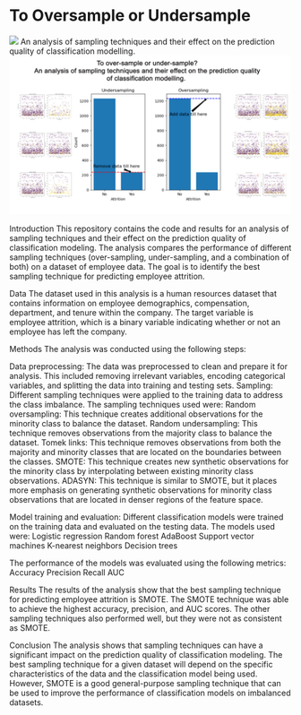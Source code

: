 # To Oversample or Undersample
<img src="https://user-images.githubusercontent.com/73097560/115834477-dbab4500-a447-11eb-908a-139a6edaec5c.gif">
An analysis of sampling techniques and their effect on the prediction quality of classification modelling.

<img src="https://github.com/ssopic/To_Oversample_or_Undersample/blob/main/cover%20image.png">


Introduction
This repository contains the code and results for an analysis of sampling techniques and their effect on the prediction quality of classification modeling. The analysis compares the performance of different sampling techniques (over-sampling, under-sampling, and a combination of both) on a dataset of employee data. The goal is to identify the best sampling technique for predicting employee attrition.

Data
The dataset used in this analysis is a human resources dataset that contains information on employee demographics, compensation, department, and tenure within the company. The target variable is employee attrition, which is a binary variable indicating whether or not an employee has left the company.

Methods
The analysis was conducted using the following steps:

Data preprocessing: The data was preprocessed to clean and prepare it for analysis. This included removing irrelevant variables, encoding categorical variables, and splitting the data into training and testing sets.
Sampling: Different sampling techniques were applied to the training data to address the class imbalance. The sampling techniques used were:
Random oversampling: This technique creates additional observations for the minority class to balance the dataset.
Random undersampling: This technique removes observations from the majority class to balance the dataset.
Tomek links: This technique removes observations from both the majority and minority classes that are located on the boundaries between the classes.
SMOTE: This technique creates new synthetic observations for the minority class by interpolating between existing minority class observations.
ADASYN: This technique is similar to SMOTE, but it places more emphasis on generating synthetic observations for minority class observations that are located in denser regions of the feature space.

Model training and evaluation: 
Different classification models were trained on the training data and evaluated on the testing data. The models used were:
Logistic regression
Random forest
AdaBoost
Support vector machines
K-nearest neighbors
Decision trees 

The performance of the models was evaluated using the following metrics:
Accuracy
Precision
Recall
AUC

Results
The results of the analysis show that the best sampling technique for predicting employee attrition is SMOTE. The SMOTE technique was able to achieve the highest accuracy, precision, and AUC scores. The other sampling techniques also performed well, but they were not as consistent as SMOTE.

Conclusion
The analysis shows that sampling techniques can have a significant impact on the prediction quality of classification modeling. The best sampling technique for a given dataset will depend on the specific characteristics of the data and the classification model being used. However, SMOTE is a good general-purpose sampling technique that can be used to improve the performance of classification models on imbalanced datasets.
